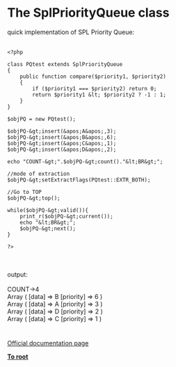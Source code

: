 # The SplPriorityQueue class



quick implementation of SPL Priority Queue:<br><br>

```
<?php

class PQtest extends SplPriorityQueue
{
    public function compare($priority1, $priority2)
    {
        if ($priority1 === $priority2) return 0;
        return $priority1 &lt; $priority2 ? -1 : 1;
    }
}

$objPQ = new PQtest();

$objPQ-&gt;insert(&apos;A&apos;,3);
$objPQ-&gt;insert(&apos;B&apos;,6);
$objPQ-&gt;insert(&apos;C&apos;,1);
$objPQ-&gt;insert(&apos;D&apos;,2);

echo "COUNT-&gt;".$objPQ-&gt;count()."&lt;BR&gt;";

//mode of extraction
$objPQ-&gt;setExtractFlags(PQtest::EXTR_BOTH);

//Go to TOP
$objPQ-&gt;top();

while($objPQ-&gt;valid()){
    print_r($objPQ-&gt;current());
    echo "&lt;BR&gt;";
    $objPQ-&gt;next();
}

?>
```
<br><br>output:<br><br>COUNT-&gt;4<br>Array ( [data] =&gt; B [priority] =&gt; 6 ) <br>Array ( [data] =&gt; A [priority] =&gt; 3 ) <br>Array ( [data] =&gt; D [priority] =&gt; 2 ) <br>Array ( [data] =&gt; C [priority] =&gt; 1 )  

#

[Official documentation page](https://www.php.net/manual/en/class.splpriorityqueue.php)

**[To root](/README.md)**